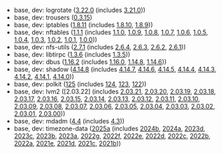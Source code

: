 - base, dev: logrotate ([3.22.0](https://github.com/logrotate/logrotate/releases/tag/3.22.0) (includes [3.21.0](https://github.com/logrotate/logrotate/releases/tag/3.21.0)))
- base, dev: trousers ([0.3.15](https://sourceforge.net/p/trousers/trousers/ci/TROUSERS_0_3_15/tree/ChangeLog))
- base, dev: iptables ([1.8.11](https://netfilter.org/projects/iptables/files/changes-iptables-1.8.11.txt) (includes [1.8.10](https://netfilter.org/projects/iptables/files/changes-iptables-1.8.10.txt), [1.8.9](https://netfilter.org/projects/iptables/files/changes-iptables-1.8.9.txt)))
- base, dev: nftables ([1.1.1](https://netfilter.org/projects/nftables/files/changes-nftables-1.1.1.txt) (includes [1.1.0](https://netfilter.org/projects/nftables/files/changes-nftables-1.1.0.txt), [1.0.9](https://netfilter.org/projects/nftables/files/changes-nftables-1.0.9.txt), [1.0.8](https://netfilter.org/projects/nftables/files/changes-nftables-1.0.8.txt), [1.0.7](https://netfilter.org/projects/nftables/files/changes-nftables-1.0.7.txt), [1.0.6](https://netfilter.org/projects/nftables/files/changes-nftables-1.0.6.txt), [1.0.5](https://netfilter.org/projects/nftables/files/changes-nftables-1.0.5.txt), [1.0.4](https://netfilter.org/projects/nftables/files/changes-nftables-1.0.4.txt), [1.0.3](https://netfilter.org/projects/nftables/files/changes-nftables-1.0.3.txt), [1.0.2](https://netfilter.org/projects/nftables/files/changes-nftables-1.0.2.txt), [1.0.1](https://netfilter.org/projects/nftables/files/changes-nftables-1.0.1.txt), [1.0.0](https://netfilter.org/projects/nftables/files/changes-nftables-1.0.0.txt)))
- base, dev: nfs-utils ([2.7.1](https://git.linux-nfs.org/?p=steved/nfs-utils.git;a=log;h=refs/tags/nfs-utils-2-7-1) (includes [2.6.4](https://git.linux-nfs.org/?p=steved/nfs-utils.git;a=log;h=refs/tags/nfs-utils-2-6-4), [2.6.3](https://git.linux-nfs.org/?p=steved/nfs-utils.git;a=log;h=refs/tags/nfs-utils-2-6-3), [2.6.2](https://git.linux-nfs.org/?p=steved/nfs-utils.git;a=log;h=refs/tags/nfs-utils-2-6-2), [2.6.1](https://git.linux-nfs.org/?p=steved/nfs-utils.git;a=log;h=refs/tags/nfs-utils-2-6-1)))
- base, dev: libtirpc ([1.3.6](https://git.linux-nfs.org/?p=steved/libtirpc.git;a=log;h=refs/tags/libtirpc-1-3-6) (includes [1.3.5](https://git.linux-nfs.org/?p=steved/libtirpc.git;a=log;h=refs/tags/libtirpc-1-3-5)))
- base, dev: dbus ([1.16.2](https://gitlab.freedesktop.org/dbus/dbus/-/blob/dbus-1.16.2/NEWS) (includes [1.16.0](https://gitlab.freedesktop.org/dbus/dbus/-/blob/dbus-1.16.0/NEWS), [1.14.8](https://gitlab.freedesktop.org/dbus/dbus/-/blob/dbus-1.14.8/NEWS), [1.14.6](https://gitlab.freedesktop.org/dbus/dbus/-/blob/dbus-1.14.6/NEWS)))
- base, dev: shadow ([4.14.8](https://github.com/shadow-maint/shadow/releases/tag/4.14.8) (includes [4.14.7](https://github.com/shadow-maint/shadow/releases/tag/4.14.7), [4.14.6](https://github.com/shadow-maint/shadow/releases/tag/4.14.6), [4.14.5](https://github.com/shadow-maint/shadow/releases/tag/4.14.5), [4.14.4](https://github.com/shadow-maint/shadow/releases/tag/4.14.4), [4.14.3](https://github.com/shadow-maint/shadow/releases/tag/4.14.3), [4.14.2](https://github.com/shadow-maint/shadow/releases/tag/4.14.2), [4.14.1](https://github.com/shadow-maint/shadow/releases/tag/4.14.1), [4.14.0](https://github.com/shadow-maint/shadow/releases/tag/4.14.0)))
- base, dev: polkit ([125](https://github.com/polkit-org/polkit/blob/125/NEWS.md) (includes [124](https://github.com/polkit-org/polkit/blob/124/NEWS.md), [123](https://github.com/polkit-org/polkit/blob/123/NEWS.md), [122](https://github.com/polkit-org/polkit/blob/122/NEWS.md)))
- base, dev: lvm2 ([2.03.22] (includes [2.03.21](https://gitlab.com/lvmteam/lvm2/-/tags/v2_03_21), [2.03.20](https://gitlab.com/lvmteam/lvm2/-/tags/v2_03_20), [2.03.19](https://gitlab.com/lvmteam/lvm2/-/tags/v2_03_19), [2.03.18](https://gitlab.com/lvmteam/lvm2/-/tags/v2_03_18), [2.03.17](https://gitlab.com/lvmteam/lvm2/-/tags/v2_03_17), [2.03.16](https://gitlab.com/lvmteam/lvm2/-/tags/v2_03_16), [2.03.15](https://gitlab.com/lvmteam/lvm2/-/tags/v2_03_15), [2.03.14](https://gitlab.com/lvmteam/lvm2/-/tags/v2_03_14), [2.03.13](https://gitlab.com/lvmteam/lvm2/-/tags/v2_03_13), [2.03.12](https://gitlab.com/lvmteam/lvm2/-/tags/v2_03_12), [2.03.11](https://gitlab.com/lvmteam/lvm2/-/tags/v2_03_11), [2.03.10](https://gitlab.com/lvmteam/lvm2/-/tags/v2_03_10), [2.03.09](https://gitlab.com/lvmteam/lvm2/-/tags/v2_03_09), [2.03.08](https://gitlab.com/lvmteam/lvm2/-/tags/v2_03_08), [2.03.07](https://gitlab.com/lvmteam/lvm2/-/tags/v2_03_07), [2.03.06](https://gitlab.com/lvmteam/lvm2/-/tags/v2_03_06), [2.03.05](https://gitlab.com/lvmteam/lvm2/-/tags/v2_03_05), [2.03.04](https://gitlab.com/lvmteam/lvm2/-/tags/v2_03_04), [2.03.03](https://gitlab.com/lvmteam/lvm2/-/tags/v2_03_03), [2.03.02](https://gitlab.com/lvmteam/lvm2/-/tags/v2_03_02), [2.03.01](https://gitlab.com/lvmteam/lvm2/-/tags/v2_03_01), [2.03.00](https://gitlab.com/lvmteam/lvm2/-/tags/v2_03_00)))
- base, dev: mdadm ([4.4](https://git.kernel.org/pub/scm/utils/mdadm/mdadm.git/tree/CHANGELOG.md?h=mdadm-4.4) (includes [4.3](https://git.kernel.org/pub/scm/utils/mdadm/mdadm.git/tree/CHANGELOG.md?h=mdadm-4.4#n36)))
- base, dev: timezone-data ([2025a](https://lists.iana.org/hyperkitty/list/tz-announce@iana.org/thread/MWII7R3HMCEDNUCIYQKSSTYYR7UWK4OQ/) (includes [2024b](https://lists.iana.org/hyperkitty/list/tz-announce@iana.org/thread/IZ7AO6WRE3W3TWBL5IR6PMQUL433BQIE/), [2024a](https://lists.iana.org/hyperkitty/list/tz-announce@iana.org/thread/UXFL4DEZCXJVZW6E24Y2HLSXVB2ILFVE/), [2023d](https://lists.iana.org/hyperkitty/list/tz-announce@iana.org/thread/WSF4TA5RFP7ECRKUKQFRHYN724HDMRTO/), [2023c](https://lists.iana.org/hyperkitty/list/tz-announce@iana.org/thread/NPQOFZRXK5QKUW7F4CC24W52OTZ7YOOT/), [2023b](https://lists.iana.org/hyperkitty/list/tz-announce@iana.org/thread/YXCVU55LIUZTZREUUH4VPMC75GYKKPE7/), [2023a](https://lists.iana.org/hyperkitty/list/tz-announce@iana.org/thread/HLUTNGHZ5QPNOPZTZFS6F2QVMGQWEDMC/), [2022g](https://lists.iana.org/hyperkitty/list/tz-announce@iana.org/thread/XIK47NMDAHCVOWE4MZIB7F44HFU3J2OB/), [2022f](https://lists.iana.org/hyperkitty/list/tz-announce@iana.org/thread/65JMZVURDDM3XOABROYJX5ZN4N6TATZ5/), [2022e](https://lists.iana.org/hyperkitty/list/tz-announce@iana.org/thread/CTWT3RFQXZHROH4VJKXAVQ77FYMF7BHY/), [2022d](https://lists.iana.org/hyperkitty/list/tz-announce@iana.org/thread/TCLVCAIDB64WNEVHJV2ITDHFRUHVB7BN/), [2022c](https://lists.iana.org/hyperkitty/list/tz-announce@iana.org/thread/GFXHZWBRVLDVX5QQUI4UCY5B4O2FRV5Z/), [2022b](https://lists.iana.org/hyperkitty/list/tz-announce@iana.org/thread/IB5UMSJYN42GOMKHHWU5UCHD3WYRCVQ4/), [2022a](https://lists.iana.org/hyperkitty/list/tz-announce@iana.org/thread/CU52CSKQNZRRZPRBDY4GKCCFWKZD4HAJ/), [2021e](https://lists.iana.org/hyperkitty/list/tz-announce@iana.org/thread/ANTPUKJNFDF6ZA3NSIJEOZGDHUNJ4HL2/), [2021d](https://lists.iana.org/hyperkitty/list/tz-announce@iana.org/thread/YPPIPGO3PLSMDNSVX6VOMASHRDL4GQWB/), [2021c](https://lists.iana.org/hyperkitty/list/tz-announce@iana.org/thread/MFS2QPRANAWSPV2DKU46NQKDDPLMXH2H/), [2021b](https://lists.iana.org/hyperkitty/list/tz-announce@iana.org/thread/422GNGI6F26NIV2JNHI726UO2TDTO2MD/)))
